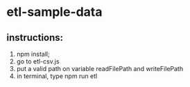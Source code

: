 # etl-sample-data

## instructions:
1. npm install;
2. go to etl-csv.js
3. put a valid path on variable readFilePath and writeFilePath
4. in terminal, type npm run etl
